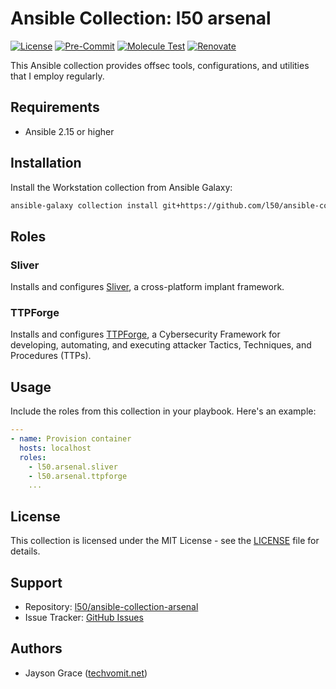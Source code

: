 # Ansible Collection: l50 arsenal

[![License](https://img.shields.io/github/license/l50/ansible-collection-arsenal?label=License&style=flat&color=blue&logo=github)](https://github.com/l50/ansible-collection-arsenal/blob/main/LICENSE)
[![Pre-Commit](https://github.com/l50/ansible-collection-arsenal/actions/workflows/pre-commit.yaml/badge.svg)](https://github.com/l50/ansible-collection-arsenal/actions/workflows/pre-commit.yaml)
[![Molecule Test](https://github.com/l50/ansible-collection-arsenal/actions/workflows/molecule.yaml/badge.svg)](https://github.com/l50/ansible-collection-arsenal/actions/workflows/molecule.yaml)
[![Renovate](https://github.com/l50/ansible-collection-arsenal/actions/workflows/renovate.yaml/badge.svg)](https://github.com/l50/ansible-collection-arsenal/actions/workflows/renovate.yaml)

This Ansible collection provides offsec tools, configurations, and utilities
that I employ regularly.

## Requirements

- Ansible 2.15 or higher

## Installation

Install the Workstation collection from Ansible Galaxy:

```bash
ansible-galaxy collection install git+https://github.com/l50/ansible-collection-arsenal.git,main
```

## Roles

### Sliver

Installs and configures [Sliver](https://github.com/BishopFox/sliver), a
cross-platform implant framework.

### TTPForge

Installs and configures [TTPForge](https://github.com/facebookincubator/TTPForge),
a Cybersecurity Framework for developing, automating, and executing attacker
Tactics, Techniques, and Procedures (TTPs).

## Usage

Include the roles from this collection in your playbook. Here's an example:

```yaml
---
- name: Provision container
  hosts: localhost
  roles:
    - l50.arsenal.sliver
    - l50.arsenal.ttpforge
    ...
```

## License

This collection is licensed under the MIT License - see the [LICENSE](LICENSE)
file for details.

## Support

- Repository: [l50/ansible-collection-arsenal](http://github.com/l50/ansible-collection-arsenal)
- Issue Tracker: [GitHub Issues](https://github.com/l50/ansible-collection-arsenal/issues)

## Authors

- Jayson Grace ([techvomit.net](https://techvomit.net))
